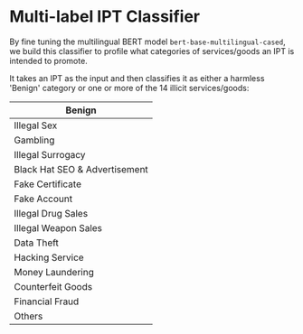 # Multi-label IPT Classifier

By fine tuning the multilingual BERT model `bert-base-multilingual-cased`, we build this classifier to profile what categories of services/goods an IPT is intended to promote. 

It takes an IPT as the input and then classifies it as either a harmless 'Benign' category or one or more of the 14 illicit services/goods:

| Benign                         |
|------------------------------- |
| Illegal Sex                    |
| Gambling                       |
| Illegal Surrogacy              |
| Black Hat SEO & Advertisement  |
| Fake Certificate               |
| Fake Account                   |
| Illegal Drug Sales             |
| Illegal Weapon Sales           |
| Data Theft                     |
| Hacking Service                |
| Money Laundering               |
| Counterfeit Goods              |
| Financial Fraud                |
| Others                         |

